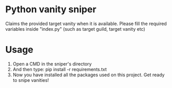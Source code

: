 # Python vanity sniper
Claims the provided target vanity when it is available. Please fill the required variables inside "index.py" (such as target guild, target vanity etc)
# Usage
1. Open a CMD in the sniper's directory
2. And then type: pip install -r requirements.txt
3. Now you have installed all the packages used on this project. Get ready to snipe vanities!
